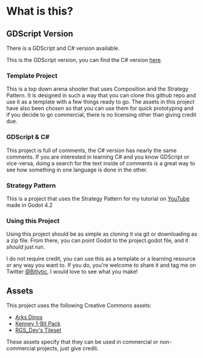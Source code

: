 # What is this?

## GDScript Version
There is a GDScript and C# version available.

This is the GDScript version, you can find the C# version [here](https://github.com/Bitlytic/Strategy-Mono).

### Template Project
This is a top down arena shooter that uses Composition and the Strategy Pattern. It is designed in such a way that you can clone this github repo and use it as a template with a few things ready to go. The assets in this project have also been chosen so that you can use them for quick prototyping and if you decide to go commercial, there is no licensing other than giving credit due.


### GDScript & C#
This project is full of comments, the C# version has nearly the same comments. If you are interested in learning C# and you know GDScript or vice-versa, doing a search for the text inside of comments is a great way to see how something in one language is done in the other.

### Strategy Pattern
This is a project that uses the Strategy Pattern for my tutorial on [YouTube](www.youtube.com/bitlytic) made in Godot 4.2


### Using this Project

Using this project should be as simple as cloning it via git or downloading as a zip file. From there, you can point Godot to the project.godot file, and it _should_ just run.

I do not require credit, you can use this as a template or a learning resource or any way you want to. If you do, you're welcome to share it and tag me on Twitter [@Bitlytic](www.twitter.com/bitlytic), I would love to see what you make!


## Assets

This project uses the following Creative Commons assets:
- [Arks Dinos](https://arks.itch.io/dino-characters)
- [Kenney 1-Bit Pack](https://kenney.nl/assets/1-bit-pack)
- [RGS_Dev's Tileset](https://rgsdev.itch.io/free-cc0-top-down-tileset-template-pixel-art)

These assets specify that they can be used in commercial or non-commercial projects, just give credit.
